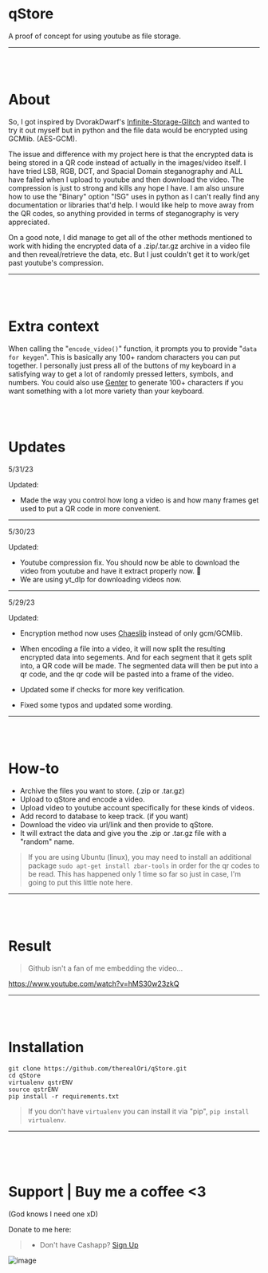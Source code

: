 # qStore
A proof of concept for using youtube as file storage.
__ __

<br>
<br>

# About
So, I got inspired by DvorakDwarf's [Infinite-Storage-Glitch](https://github.com/DvorakDwarf/Infinite-Storage-Glitch) and wanted to try it out myself but in python and the file data would be encrypted using GCMlib. (AES-GCM).

The issue and difference with my project here is that the encrypted data is being stored in a QR code instead of actually in the images/video itself. I have tried LSB, RGB, DCT, and Spacial Domain steganography and ALL have failed when I upload to youtube and then download the video. The compression is just to strong and kills any hope I have. I am also unsure how to use the "Binary" option "ISG" uses in python as I can't really find any documentation or libraries that'd help. I would like help to move away from the QR codes, so anything provided in terms of steganography is very appreciated.

On a good note, I did manage to get all of the other methods mentioned to work with hiding the encrypted data of a .zip/.tar.gz archive in a video file and then reveal/retrieve the data, etc. But I just couldn't get it to work/get past youtube's compression.
__ __

<br>
<br>

# Extra context
When calling the "`encode_video()`" function, it prompts you to provide "`data for keygen`". This is basically any 100+ random characters you can put together. I personally just press all of the buttons of my keyboard in a satisfying way to get a lot of randomly pressed letters, symbols, and numbers. You could also use [Genter](https://github.com/therealOri/Genter) to generate 100+ characters if you want something with a lot more variety than your keyboard.

<br>
<br>

# Updates
5/31/23

Updated:

- Made the way you control how long a video is and how many frames get used to put a QR code in more convenient.
__ __


5/30/23

Updated:

- Youtube compression fix. You should now be able to download the video from youtube and have it extract properly now. 🤞
- We are using yt_dlp for downloading videos now.
__ __

5/29/23

Updated:

- Encryption method now uses [Chaeslib](https://github.com/therealOri/Chaeslib) instead of only gcm/GCMlib.

- When encoding a file into a video, it will now split the resulting encrypted data into segements. And for each segment that it gets split into, a QR code will be made. The segmented data will then be put into a qr code, and the qr code will be pasted into a frame of the video.

- Updated some if checks for more key verification.

- Fixed some typos and updated some wording.
__ __


<br>
<br>

# How-to
- Archive the files you want to store. (.zip or .tar.gz)
- Upload to qStore and encode a video.
- Upload video to youtube account specifically for these kinds of videos.
- Add record to database to keep track. (if you want)
- Download the video via url/link and then provide to qStore.
- It will extract the data and give you the .zip or .tar.gz file with a "random" name.

> If you are using Ubuntu (linux), you may need to install an additional package `sudo apt-get install zbar-tools` in order for the qr codes to be read. This has happened only 1 time so far so just in case, I'm going to put this little note here.
__ __

<br>
<br>

# Result
> Github isn't a fan of me embedding the video...

https://www.youtube.com/watch?v=hMS30w23zkQ
__ __

<br>
<br>

# Installation
```
git clone https://github.com/therealOri/qStore.git
cd qStore
virtualenv qstrENV
source qstrENV
pip install -r requirements.txt
```
> If you don't have `virtualenv` you can install it via "pip", `pip install virtualenv`.
__ __

<br>
<br>
<br>

# Support  |  Buy me a coffee <3
(God knows I need one xD)

Donate to me here:
> - Don't have Cashapp? [Sign Up](https://cash.app/app/TKWGCRT)

![image](https://user-images.githubusercontent.com/45724082/158000721-33c00c3e-68bb-4ee3-a2ae-aefa549cfb33.png)
